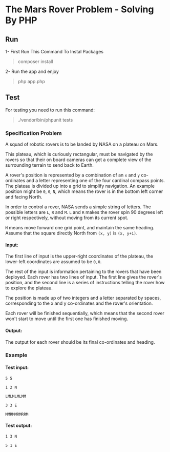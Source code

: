 
# The Mars Rover Problem - Solving By PHP
 
 ## Run
 1- First Run This Command To Instal Packages
 >composer install

2- Run the app and enjoy
> php app.php


## Test
For testing you need to run this command:
> ./vendor/bin/phpunit tests



### Specification Problem
A squad of robotic rovers is to be landed by NASA on a plateau on Mars.

This plateau, which is curiously rectangular, must be navigated by the rovers so that their on
board cameras can get a complete view of the surrounding terrain to send back to Earth.

A rover's position is represented by a combination of an `x` and `y` co-ordinates and a letter
representing one of the four cardinal compass points. The plateau is divided up into a grid to
simplify navigation. An example position might be `0`, `0`, `N`, which means the rover is in the
bottom left corner and facing North.

In order to control a rover, NASA sends a simple string of letters. The possible letters are `L`, `R`
and `M`. `L` and `R` makes the rover spin 90 degrees left or right respectively, without moving
from its current spot.

`M` means move forward one grid point, and maintain the same heading.
Assume that the square directly North from `(x, y)` is `(x, y+1)`.

#### Input:
The first line of input is the upper-right coordinates of the plateau, the lower-left coordinates are
assumed to be `0,0`.

The rest of the input is information pertaining to the rovers that have been deployed. Each rover
has two lines of input. The first line gives the rover's position, and the second line is a series of
instructions telling the rover how to explore the plateau.

The position is made up of two integers and a letter separated by spaces, corresponding to the
x and y co-ordinates and the rover's orientation.

Each rover will be finished sequentially, which means that the second rover won't start to move
until the first one has finished moving.

#### Output:
The output for each rover should be its final co-ordinates and heading.


### Example

#### Test input:

`5 5`

`1 2 N`

`LMLMLMLMM`

`3 3 E`

`MMRMMRMRRM`

#### Test output:

`1 3 N`

`5 1 E`
  
